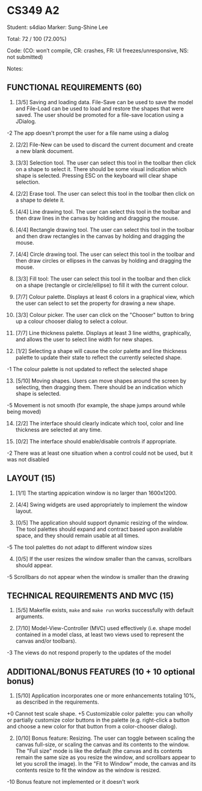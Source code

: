 # CS349 A2
Student: s4diao
Marker: Sung-Shine Lee


Total: 72 / 100 (72.00%)

Code: 
(CO: won’t compile, CR: crashes, FR: UI freezes/unresponsive, NS: not submitted)


Notes:   


## FUNCTIONAL REQUIREMENTS (60)

1. [3/5] Saving and loading data. File-Save can be used to save the model and File-Load can be used to load and restore the shapes that were saved. The user should be promoted for a file-save location using a JDialog.

-2 The app doesn't prompt the user for a file name using a dialog

2. [2/2] File-New can be used to discard the current document and create a new blank document.

3. [3/3] Selection tool. The user can select this tool in the toolbar then click on a shape to select it. There should be some visual indication which shape is selected. Pressing ESC on the keyboard will clear shape selection.


4. [2/2] Erase tool. The user can select this tool in the toolbar then click on a shape to delete it.


5. [4/4] Line drawing tool. The user can select this tool in the toolbar and then draw lines in the canvas by holding and dragging the mouse.



6. [4/4] Rectangle drawing tool. The user can select this tool in the toolbar and then draw rectangles in the canvas by holding and dragging the mouse.


7. [4/4] Circle drawing tool. The user can select this tool in the toolbar and then draw circles or ellipses in the canvas by holding and dragging the mouse.


8. [3/3] Fill tool: The user can select this tool in the toolbar and then click on a shape (rectangle or circle/ellipse) to fill it with the current colour.


9. [7/7] Colour palette. Displays at least 6 colors in a graphical view, which the user can select to set the property for drawing a new shape.

10. [3/3] Colour picker. The user can click on the "Chooser" button to bring up a colour chooser dialog to select a colour.


11. [7/7] Line thickness palette. Displays at least 3 line widths, graphically, and allows the user to select line width for new shapes.


12. [1/2] Selecting a shape will cause the color palette and line thickness palette to update their state to reflect the currently selected shape.

-1 The colour palette is not updated to reflect the selected shape

13. [5/10] Moving shapes. Users can move shapes around the screen by selecting, then dragging them. There should be an indication which shape is selected. 

-5 Movement is not smooth (for example, the shape jumps around while being moved)

14. [2/2] The interface should clearly indicate which tool, color and line thickness are selected at any time.


15. [0/2] The interface should enable/disable controls if appropriate.

-2 There was at least one situation when a control could not be used, but it was not disabled


## LAYOUT (15)

1. [1/1] The starting appication window is no larger than 1600x1200.


2. [4/4] Swing widgets are used appropriately to implement the window layout.


3. [0/5] The application should support dynamic resizing of the window. The tool palettes should expand and contract based upon available space, and they should remain usable at all times.

-5 The tool palettes do not adapt to different window sizes

4. [0/5] If the user resizes the window smaller than the canvas, scrollbars should appear.

-5 Scrollbars do not appear when the window is smaller than the drawing


## TECHNICAL REQUIREMENTS AND MVC (15)

1. [5/5] Makefile exists, `make` and `make run` works successfully with default arguments.


2. [7/10] Model-View-Controller (MVC) used effectively (i.e. shape model contained in a model class, at least two views used to represent the canvas and/or toolbars).

-3 The views do not respond properly to the updates of the model


## ADDITIONAL/BONUS FEATURES (10 + 10 optional bonus)

1. [5/10] Application incorporates one or more enhancements totaling 10%, as described in the requirements.

+0 Cannot test scale shape.
+5 Customizable color palette: you can wholly or partially customize color buttons in the palette (e.g. right-click a button and choose a new color for that button from a color-chooser dialog).

2. [0/10] Bonus feature: Resizing. The user can toggle between scaling the canvas full-size, or scaling the canvas and its contents to the window. The "Full size" mode is like the default (the canvas and its contents remain the same size as you resize the window, and scrollbars appear to let you scroll the image). In the "Fit to Window" mode, the canvas and its contents resize to fit the window as the window is resized.

-10 Bonus feature not implemented or it doesn't work
